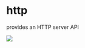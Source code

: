 # http

provides an HTTP server API

<img src="https://travis-ci.org/bigcompany/http.svg?branch=master"/>